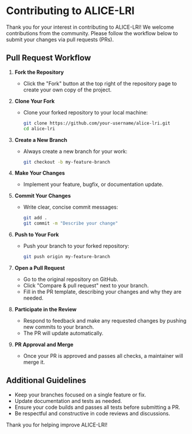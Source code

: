 # Contributing to ALICE-LRI

Thank you for your interest in contributing to ALICE-LRI! We welcome contributions from the community. Please follow the workflow below to submit your changes via pull requests (PRs).

## Pull Request Workflow

1. **Fork the Repository**
   - Click the "Fork" button at the top right of the repository page to create your own copy of the project.

2. **Clone Your Fork**
   - Clone your forked repository to your local machine:
     ```bash
     git clone https://github.com/your-username/alice-lri.git
     cd alice-lri
     ```

3. **Create a New Branch**
   - Always create a new branch for your work:
     ```bash
     git checkout -b my-feature-branch
     ```

4. **Make Your Changes**
   - Implement your feature, bugfix, or documentation update.

5. **Commit Your Changes**
   - Write clear, concise commit messages:
     ```bash
     git add .
     git commit -m "Describe your change"
     ```

6. **Push to Your Fork**
   - Push your branch to your forked repository:
     ```bash
     git push origin my-feature-branch
     ```

7. **Open a Pull Request**
   - Go to the original repository on GitHub.
   - Click "Compare & pull request" next to your branch.
   - Fill in the PR template, describing your changes and why they are needed.

8. **Participate in the Review**
   - Respond to feedback and make any requested changes by pushing new commits to your branch.
   - The PR will update automatically.

9. **PR Approval and Merge**
   - Once your PR is approved and passes all checks, a maintainer will merge it.

## Additional Guidelines
- Keep your branches focused on a single feature or fix.
- Update documentation and tests as needed.
- Ensure your code builds and passes all tests before submitting a PR.
- Be respectful and constructive in code reviews and discussions.

Thank you for helping improve ALICE-LRI!

